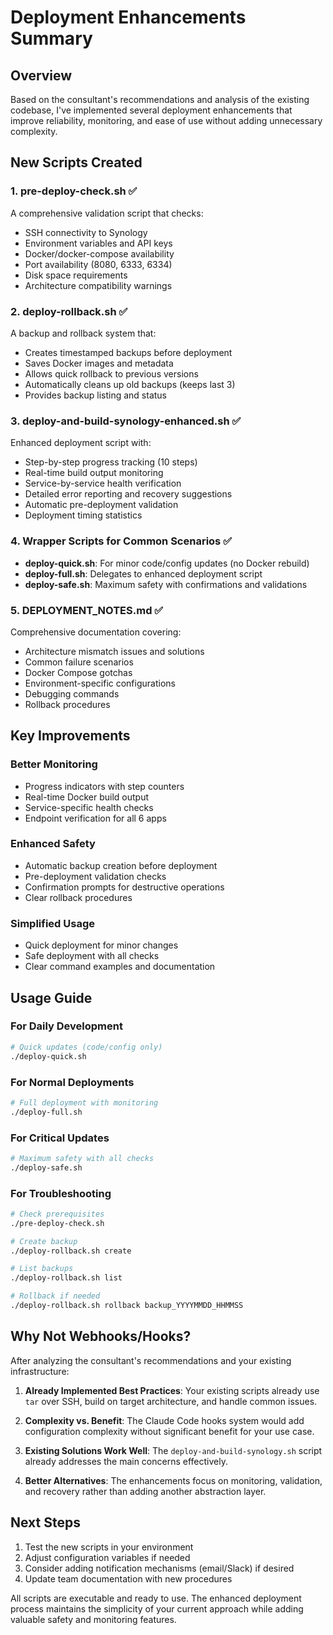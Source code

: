 # Deployment Enhancements Summary

## Overview
Based on the consultant's recommendations and analysis of the existing codebase, I've implemented several deployment enhancements that improve reliability, monitoring, and ease of use without adding unnecessary complexity.

## New Scripts Created

### 1. **pre-deploy-check.sh** ✅
A comprehensive validation script that checks:
- SSH connectivity to Synology
- Environment variables and API keys
- Docker/docker-compose availability
- Port availability (8080, 6333, 6334)
- Disk space requirements
- Architecture compatibility warnings

### 2. **deploy-rollback.sh** ✅
A backup and rollback system that:
- Creates timestamped backups before deployment
- Saves Docker images and metadata
- Allows quick rollback to previous versions
- Automatically cleans up old backups (keeps last 3)
- Provides backup listing and status

### 3. **deploy-and-build-synology-enhanced.sh** ✅
Enhanced deployment script with:
- Step-by-step progress tracking (10 steps)
- Real-time build output monitoring
- Service-by-service health verification
- Detailed error reporting and recovery suggestions
- Automatic pre-deployment validation
- Deployment timing statistics

### 4. **Wrapper Scripts for Common Scenarios** ✅
- **deploy-quick.sh**: For minor code/config updates (no Docker rebuild)
- **deploy-full.sh**: Delegates to enhanced deployment script
- **deploy-safe.sh**: Maximum safety with confirmations and validations

### 5. **DEPLOYMENT_NOTES.md** ✅
Comprehensive documentation covering:
- Architecture mismatch issues and solutions
- Common failure scenarios
- Docker Compose gotchas
- Environment-specific configurations
- Debugging commands
- Rollback procedures

## Key Improvements

### Better Monitoring
- Progress indicators with step counters
- Real-time Docker build output
- Service-specific health checks
- Endpoint verification for all 6 apps

### Enhanced Safety
- Automatic backup creation before deployment
- Pre-deployment validation checks
- Confirmation prompts for destructive operations
- Clear rollback procedures

### Simplified Usage
- Quick deployment for minor changes
- Safe deployment with all checks
- Clear command examples and documentation

## Usage Guide

### For Daily Development
```bash
# Quick updates (code/config only)
./deploy-quick.sh
```

### For Normal Deployments
```bash
# Full deployment with monitoring
./deploy-full.sh
```

### For Critical Updates
```bash
# Maximum safety with all checks
./deploy-safe.sh
```

### For Troubleshooting
```bash
# Check prerequisites
./pre-deploy-check.sh

# Create backup
./deploy-rollback.sh create

# List backups
./deploy-rollback.sh list

# Rollback if needed
./deploy-rollback.sh rollback backup_YYYYMMDD_HHMMSS
```

## Why Not Webhooks/Hooks?

After analyzing the consultant's recommendations and your existing infrastructure:

1. **Already Implemented Best Practices**: Your existing scripts already use `tar` over SSH, build on target architecture, and handle common issues.

2. **Complexity vs. Benefit**: The Claude Code hooks system would add configuration complexity without significant benefit for your use case.

3. **Existing Solutions Work Well**: The `deploy-and-build-synology.sh` script already addresses the main concerns effectively.

4. **Better Alternatives**: The enhancements focus on monitoring, validation, and recovery rather than adding another abstraction layer.

## Next Steps

1. Test the new scripts in your environment
2. Adjust configuration variables if needed
3. Consider adding notification mechanisms (email/Slack) if desired
4. Update team documentation with new procedures

All scripts are executable and ready to use. The enhanced deployment process maintains the simplicity of your current approach while adding valuable safety and monitoring features.